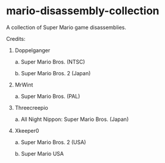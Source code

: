 # mario-disassembly-collection
A collection of Super Mario game disassemblies.

Credits:

1. Doppelganger
   
   a. Super Mario Bros. (NTSC)
   
   b. Super Mario Bros. 2 (Japan)

2. MrWint
   
   a. Super Mario Bros. (PAL)

3. Threecreepio
   
   a. All Night Nippon: Super Mario Bros. (Japan)

4. Xkeeper0
   
   a. Super Mario Bros. 2 (USA)
   
   b. Super Mario USA
